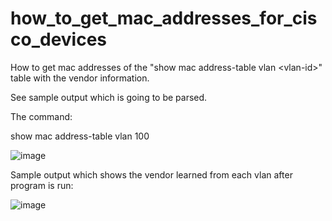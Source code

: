 # how_to_get_mac_addresses_for_cisco_devices
How to get mac addresses of the "show mac address-table vlan &lt;vlan-id>" table with the vendor information.

See sample output which is going to be parsed. 

The command: 

show mac address-table vlan 100

![image](https://user-images.githubusercontent.com/94804863/161220281-c9e1120b-f29c-47dc-86d0-3c47ec041e6d.png)

Sample output which shows the vendor learned from each vlan after program is run: 

![image](https://user-images.githubusercontent.com/94804863/161221384-d619dbb9-5967-443e-bcb4-fe1ebee06f8a.png)
